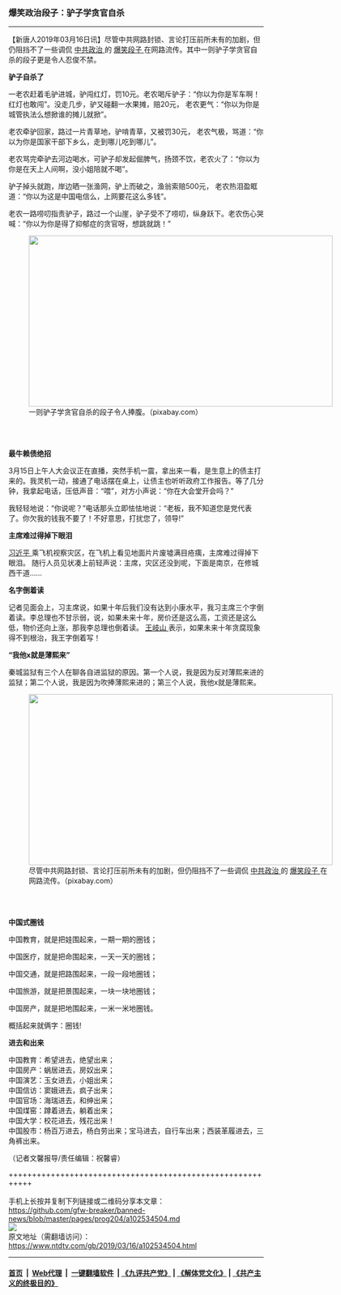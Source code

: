 ### 爆笑政治段子：驴子学贪官自杀
------------------------

<div class="post_content" itemprop="articleBody">
 <p>
  【新唐人2019年03月16日讯】尽管中共网路封锁、言论打压前所未有的加剧，但仍阻挡不了一些调侃
  <a href="https://www.ntdtv.com/gb/中共政治.htm">
   中共政治
  </a>
  的
  <a href="https://www.ntdtv.com/gb/爆笑段子.htm">
   爆笑段子
  </a>
  在网路流传。其中一则驴子学贪官自杀的段子更是令人忍俊不禁。
 </p>
 <p>
  <strong>
   驴子自杀了
  </strong>
 </p>
 <p>
  一老农赶着毛驴进城，驴闯红灯，罚10元。老农喝斥驴子：“你以为你是军车啊！红灯也敢闯”。没走几步，驴又碰翻一水果摊，赔20元， 老农更气：“你以为你是城管执法么想掀谁的摊儿就掀”。
 </p>
 <p>
  老农牵驴回家，路过一片青草地，驴啃青草，又被罚30元， 老农气极，骂道：“你以为你是国家干部下乡么，走到哪儿吃到哪儿”。
 </p>
 <p>
  老农骂完牵驴去河边喝水，可驴子却发起倔脾气，扬颈不饮，老农火了：“你以为你是在天上人间啊，没小姐陪就不喝”。
 </p>
 <p>
  驴子掉头就跑，岸边晒一张渔网，驴上而破之，渔翁索赔500元， 老农热泪盈眶道：“你以为这是中国电信么，上网要花这么多钱”。
 </p>
 <p>
  老农一路唠叨指责驴子，路过一个山崖，驴子受不了唠叨，纵身跃下。老农伤心哭喊：“你以为你是得了抑郁症的贪官呀，想跳就跳！”
 </p>
 <figure class="wp-caption alignnone" id="attachment_102535787" style="width: 600px">
  <a href="https://www.ntdtv.com/assets/uploads/2019/03/africa-139343_960_720.jpg">
   <img alt="" class="size-medium wp-image-102535787" height="338" src="https://www.ntdtv.com/assets/uploads/2019/03/africa-139343_960_720-600x338.jpg" width="600"/>
  </a>
  <br/><figcaption class="wp-caption-text">
   一则驴子学贪官自杀的段子令人捧腹。（pixabay.com）
  </figcaption><br/>
 </figure><br/>
 <p>
  <strong>
   最牛赖债绝招
  </strong>
 </p>
 <p>
  3月15日上午人大会议正在直播，突然手机一震，拿出来一看，是生意上的债主打来的。我灵机一动，接通了电话摆在桌上，让债主也听听政府工作报告。等了几分钟，我拿起电话，压低声音：“喂”，对方小声说：“你在大会堂开会吗？”
 </p>
 <p>
  我轻轻地说：“你说呢？”电话那头立即怯怯地说：“老板，我不知道您是党代表了。你欠我的钱我不要了！不好意思，打扰您了，领导!”
 </p>
 <p>
  <strong>
   主席难过得掉下眼泪
  </strong>
 </p>
 <p>
  <a href="https://www.ntdtv.com/gb/习近平.htm">
   习近平
  </a>
  乘飞机视察灾区，在飞机上看见地面片片废墟满目疮痍，主席难过得掉下眼泪。 随行人员见状凑上前轻声说：主席，灾区还没到呢，下面是南京，在修城西干道……
 </p>
 <p>
  <strong>
   名字倒着读
  </strong>
 </p>
 <p>
  记者见面会上，习主席说，如果十年后我们没有达到小康水平，我习主席三个字倒着读。李总理也不甘示弱，说，如果未来十年，房价还是这么高，工资还是这么低，物价还向上涨，那我李总理也倒着读。
  <a href="https://www.ntdtv.com/gb/王岐山.htm">
   王岐山
  </a>
  表示，如果未来十年贪腐现象得不到根治，我王字倒着写！
 </p>
 <p>
  <strong>
   “我他x就是薄熙来”
  </strong>
 </p>
 <p>
  秦城监狱有三个人在聊各自进监狱的原因。第一个人说，我是因为反对薄熙来进的监狱；第二个人说，我是因为吹捧薄熙来进的；第三个人说，我他x就是薄熙来。
 </p>
 <figure class="wp-caption alignnone" id="attachment_102534516" style="width: 600px">
  <a href="https://www.ntdtv.com/assets/uploads/2019/03/sun-3806413_960_720.jpg">
   <img alt="" class="size-medium wp-image-102534516" height="338" src="https://www.ntdtv.com/assets/uploads/2019/03/sun-3806413_960_720-600x338.jpg" width="600"/>
  </a>
  <br/><figcaption class="wp-caption-text">
   尽管中共网路封锁、言论打压前所未有的加剧，但仍阻挡不了一些调侃
   <a href="https://www.ntdtv.com/gb/中共政治.htm">
    中共政治
   </a>
   的
   <a href="https://www.ntdtv.com/gb/爆笑段子.htm">
    爆笑段子
   </a>
   在网路流传。（pixabay.com）
  </figcaption><br/>
 </figure><br/>
 <p>
  <strong>
   中国式圈钱
  </strong>
 </p>
 <p>
  中国教育，就是把娃围起来，一期一期的圈钱；
 </p>
 <p>
  中国医疗，就是把命围起来，一天一天的圈钱；
 </p>
 <p>
  中国交通，就是把路围起来，一段一段地圈钱；
 </p>
 <p>
  中国旅游，就是把景围起来，一块一块地圈钱；
 </p>
 <p>
  中国房产，就是把地围起来，一米一米地圈钱。
 </p>
 <p>
  概括起来就俩字：圈钱!
 </p>
 <p>
  <strong>
   进去和出来
  </strong>
 </p>
 <p>
  中国教育：希望进去，绝望出来；
  <br/>
  中国房产：蜗居进去，房奴出来；
  <br/>
  中国演艺：玉女进去，小姐出来；
  <br/>
  中国信访：窦娥进去，疯子出来；
  <br/>
  中国官场：海瑞进去，和绅出来；
  <br/>
  中国煤窑：蹲着进去，躺着出来；
  <br/>
  中国大学：校花进去，残花出来！
  <br/>
  中国股市：杨百万进去，杨白劳出来；宝马进去，自行车出来；西装革履进去，三角裤出来。
 </p>
 <p>
  （记者文馨报导/责任编辑：祝馨睿）
 </p>
 <div class="single_ad">
 </div>
</div>

+++++++++++++++++++++++++++++++++++++++++++++++++++++++++++<br/><br/>
手机上长按并复制下列链接或二维码分享本文章：<br/>
https://github.com/gfw-breaker/banned-news/blob/master/pages/prog204/a102534504.md <br/>
<a href='https://github.com/gfw-breaker/banned-news/blob/master/pages/prog204/a102534504.md'><img src='https://github.com/gfw-breaker/banned-news/blob/master/pages/prog204/a102534504.md.png'/></a> <br/>
原文地址（需翻墙访问）：https://www.ntdtv.com/gb/2019/03/16/a102534504.html


------------------------
#### [首页](https://github.com/gfw-breaker/banned-news/blob/master/README.md) &nbsp;|&nbsp; [Web代理](https://github.com/labour-camp/helloworld) &nbsp;|&nbsp; [一键翻墙软件](https://github.com/gfw-breaker/nogfw/blob/master/README.md) &nbsp;| [《九评共产党》](https://github.com/gfw-breaker/9ping.md/blob/master/README.md#九评之一评共产党是什么) | [《解体党文化》](https://github.com/gfw-breaker/jtdwh.md/blob/master/README.md) | [《共产主义的终极目的》](https://github.com/gfw-breaker/gczydzjmd.md/blob/master/README.md)

